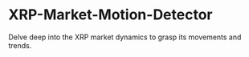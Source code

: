 # XRP-Market-Motion-Detector
Delve deep into the XRP market dynamics to grasp its movements and trends.
